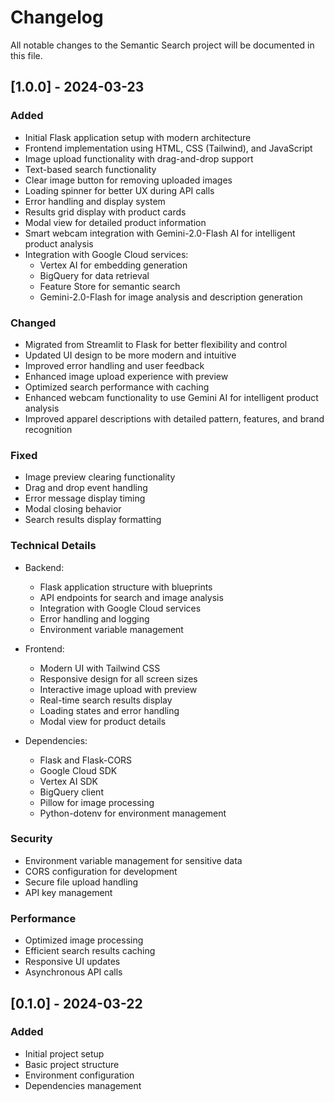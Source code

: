 # Changelog

All notable changes to the Semantic Search project will be documented in this file.

## [1.0.0] - 2024-03-23

### Added
- Initial Flask application setup with modern architecture
- Frontend implementation using HTML, CSS (Tailwind), and JavaScript
- Image upload functionality with drag-and-drop support
- Text-based search functionality
- Clear image button for removing uploaded images
- Loading spinner for better UX during API calls
- Error handling and display system
- Results grid display with product cards
- Modal view for detailed product information
- Smart webcam integration with Gemini-2.0-Flash AI for intelligent product analysis
- Integration with Google Cloud services:
  - Vertex AI for embedding generation
  - BigQuery for data retrieval
  - Feature Store for semantic search
  - Gemini-2.0-Flash for image analysis and description generation

### Changed
- Migrated from Streamlit to Flask for better flexibility and control
- Updated UI design to be more modern and intuitive
- Improved error handling and user feedback
- Enhanced image upload experience with preview
- Optimized search performance with caching
- Enhanced webcam functionality to use Gemini AI for intelligent product analysis
- Improved apparel descriptions with detailed pattern, features, and brand recognition

### Fixed
- Image preview clearing functionality
- Drag and drop event handling
- Error message display timing
- Modal closing behavior
- Search results display formatting

### Technical Details
- Backend:
  - Flask application structure with blueprints
  - API endpoints for search and image analysis
  - Integration with Google Cloud services
  - Error handling and logging
  - Environment variable management

- Frontend:
  - Modern UI with Tailwind CSS
  - Responsive design for all screen sizes
  - Interactive image upload with preview
  - Real-time search results display
  - Loading states and error handling
  - Modal view for product details

- Dependencies:
  - Flask and Flask-CORS
  - Google Cloud SDK
  - Vertex AI SDK
  - BigQuery client
  - Pillow for image processing
  - Python-dotenv for environment management

### Security
- Environment variable management for sensitive data
- CORS configuration for development
- Secure file upload handling
- API key management

### Performance
- Optimized image processing
- Efficient search results caching
- Responsive UI updates
- Asynchronous API calls

## [0.1.0] - 2024-03-22
### Added
- Initial project setup
- Basic project structure
- Environment configuration
- Dependencies management 